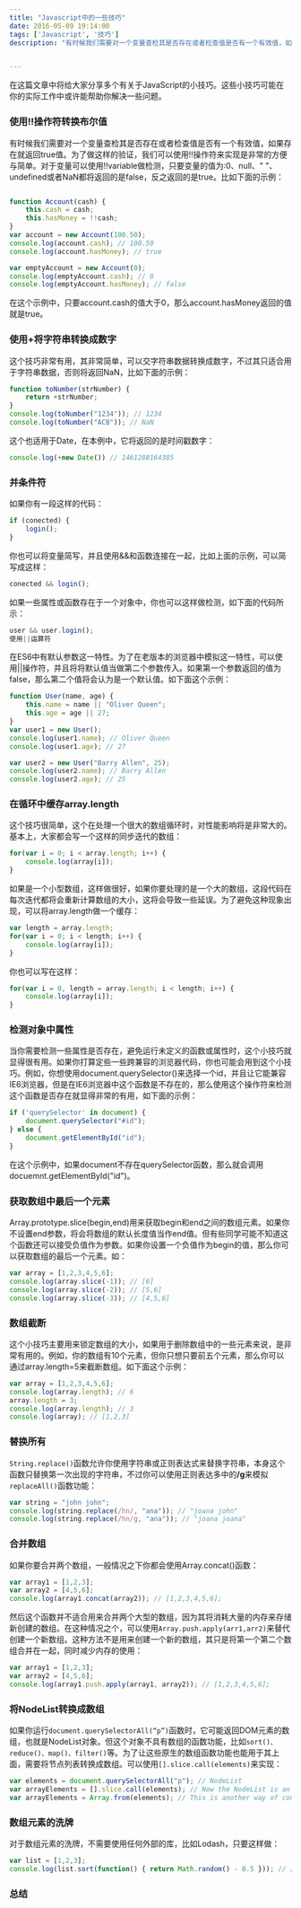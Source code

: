 ```yaml
---
title: "Javascript中的一些技巧"
date: 2016-05-09 19:14:00
tags: ['Javascript', '技巧']
description: "有时候我们需要对一个变量查检其是否存在或者检查值是否有一个有效值，如果存在就返回true值。为了做这样的验证，我们可以使用!!操作符来实现是非常的方便与简单。对于变量可以使用!!variable做检测，只要变量的值为:0、null、''、undefined或者NaN都将返回的是false，反之返回的是true。"


---
```


在这篇文章中将给大家分享多个有关于JavaScript的小技巧。这些小技巧可能在你的实际工作中或许能帮助你解决一些问题。

### 使用!!操作符转换布尔值

有时候我们需要对一个变量查检其是否存在或者检查值是否有一个有效值，如果存在就返回true值。为了做这样的验证，我们可以使用!!操作符来实现是非常的方便与简单。对于变量可以使用!!variable做检测，只要变量的值为:0、null、" "、undefined或者NaN都将返回的是false，反之返回的是true。比如下面的示例：

```js

function Account(cash) {
    this.cash = cash;
    this.hasMoney = !!cash;
}
var account = new Account(100.50);
console.log(account.cash); // 100.50
console.log(account.hasMoney); // true

var emptyAccount = new Account(0);
console.log(emptyAccount.cash); // 0
console.log(emptyAccount.hasMoney); // false

```

在这个示例中，只要account.cash的值大于0，那么account.hasMoney返回的值就是true。

### 使用+将字符串转换成数字

这个技巧非常有用，其非常简单，可以交字符串数据转换成数字，不过其只适合用于字符串数据，否则将返回NaN，比如下面的示例：

```js
function toNumber(strNumber) {
    return +strNumber;
}
console.log(toNumber("1234")); // 1234
console.log(toNumber("ACB")); // NaN
```

这个也适用于Date，在本例中，它将返回的是时间戳数字：
```js
console.log(+new Date()) // 1461288164385
```

### 并条件符

如果你有一段这样的代码：
```js
if (conected) {
    login();
}
```

你也可以将变量简写，并且使用&&和函数连接在一起，比如上面的示例，可以简写成这样：
```js
conected && login();
```

如果一些属性或函数存在于一个对象中，你也可以这样做检测，如下面的代码所示：
```js
user && user.login();
使用||运算符
```

在ES6中有默认参数这一特性。为了在老版本的浏览器中模拟这一特性，可以使用||操作符，并且将将默认值当做第二个参数传入。如果第一个参数返回的值为false，那么第二个值将会认为是一个默认值。如下面这个示例：

```js
function User(name, age) {
    this.name = name || "Oliver Queen";
    this.age = age || 27;
}
var user1 = new User();
console.log(user1.name); // Oliver Queen
console.log(user1.age); // 27

var user2 = new User("Barry Allen", 25);
console.log(user2.name); // Barry Allen
console.log(user2.age); // 25
```

### 在循环中缓存array.length

这个技巧很简单，这个在处理一个很大的数组循环时，对性能影响将是非常大的。基本上，大家都会写一个这样的同步迭代的数组：
```js
for(var i = 0; i < array.length; i++) {
    console.log(array[i]);
}
```

如果是一个小型数组，这样做很好，如果你要处理的是一个大的数组，这段代码在每次迭代都将会重新计算数组的大小，这将会导致一些延误。为了避免这种现象出现，可以将array.length做一个缓存：

```js
var length = array.length;
for(var i = 0; i < length; i++) {
    console.log(array[i]);
}
```

你也可以写在这样：
```js
for(var i = 0, length = array.length; i < length; i++) {
    console.log(array[i]);
}
```


### 检测对象中属性

当你需要检测一些属性是否存在，避免运行未定义的函数或属性时，这个小技巧就显得很有用。如果你打算定些一些跨兼容的浏览器代码，你也可能会用到这个小技巧。例如，你想使用document.querySelector()来选择一个id，并且让它能兼容IE6浏览器，但是在IE6浏览器中这个函数是不存在的，那么使用这个操作符来检测这个函数是否存在就显得非常的有用，如下面的示例：

```js
if ('querySelector' in document) {
    document.querySelector("#id");
} else {
    document.getElementById("id");
}
```

在这个示例中，如果document不存在querySelector函数，那么就会调用docuemnt.getElementById("id")。

### 获取数组中最后一个元素

Array.prototype.slice(begin,end)用来获取begin和end之间的数组元素。如果你不设置end参数，将会将数组的默认长度值当作end值。但有些同学可能不知道这个函数还可以接受负值作为参数。如果你设置一个负值作为begin的值，那么你可以获取数组的最后一个元素。如：
```js
var array = [1,2,3,4,5,6];
console.log(array.slice(-1)); // [6]
console.log(array.slice(-2)); // [5,6]
console.log(array.slice(-3)); // [4,5,6]
```


### 数组截断

这个小技巧主要用来锁定数组的大小，如果用于删除数组中的一些元素来说，是非常有用的。例如，你的数组有10个元素，但你只想只要前五个元素，那么你可以通过array.length=5来截断数组。如下面这个示例：

```js
var array = [1,2,3,4,5,6];
console.log(array.length); // 6
array.length = 3;
console.log(array.length); // 3
console.log(array); // [1,2,3]
```


### 替换所有

<code>String.replace()</code>函数允许你使用字符串或正则表达式来替换字符串，本身这个函数只替换第一次出现的字符串，不过你可以使用正则表达多中的<strong>/g</strong>来模拟<code>replaceAll()</code>函数功能：

```js
var string = "john john";
console.log(string.replace(/hn/, "ana")); // "joana john"
console.log(string.replace(/hn/g, "ana")); // "joana joana"
```


### 合并数组

如果你要合并两个数组，一般情况之下你都会使用Array.concat()函数：

```js
var array1 = [1,2,3];
var array2 = [4,5,6];
console.log(array1.concat(array2)); // [1,2,3,4,5,6];
```

然后这个函数并不适合用来合并两个大型的数组，因为其将消耗大量的内存来存储新创建的数组。在这种情况之个，可以使用<code>Array.push.apply(arr1,arr2)</code>来替代创建一个新数组。这种方法不是用来创建一个新的数组，其只是将第一个第二个数组合并在一起，同时减少内存的使用：

```js
var array1 = [1,2,3];
var array2 = [4,5,6];
console.log(array1.push.apply(array1, array2)); // [1,2,3,4,5,6];
```


### 将NodeList转换成数组

如果你运行<code>document.querySelectorAll(“p”)</code>函数时，它可能返回DOM元素的数组，也就是NodeList对象。但这个对象不具有数组的函数功能，比如<code>sort()、reduce()、map()、filter()</code>等。为了让这些原生的数组函数功能也能用于其上面，需要将节点列表转换成数组。可以使用<code>[].slice.call(elements)</code>来实现：

```js
var elements = document.querySelectorAll("p"); // NodeList
var arrayElements = [].slice.call(elements); // Now the NodeList is an array
var arrayElements = Array.from(elements); // This is another way of converting NodeList to Array
```


### 数组元素的洗牌

对于数组元素的洗牌，不需要使用任何外部的库，比如Lodash，只要这样做：

```js
var list = [1,2,3];
console.log(list.sort(function() { return Math.random() - 0.5 })); // [2,1,3]
```


### 总结